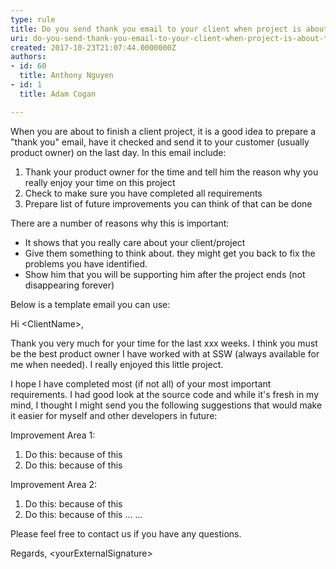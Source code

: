 ```yaml
---
type: rule
title: Do you send thank you email to your client when project is about to end?
uri: do-you-send-thank-you-email-to-your-client-when-project-is-about-to-end
created: 2017-10-23T21:07:44.0000000Z
authors:
- id: 60
  title: Anthony Nguyen
- id: 1
  title: Adam Cogan

---
```


When you are about to finish a client project, it is a good idea to prepare a "thank you" email, have it checked and send it to your customer (usually product owner) on the last day. In this email include:
 


1. Thank your product owner for the time and tell him the reason why you really enjoy your time on this project
2. Check to make sure you have completed all requirements
3. Prepare list of future improvements you can think of that can be done





There are a number of reasons why this is important:

- It shows that you really care about your client/project
- Give them something to think about. they might get you back to fix the problems you have identified.
- Show him that you will be supporting him after the project ends (not disappearing forever)


Below is a template email you can use:​

Hi &lt;ClientName&gt;, 

Thank you very much for your time for the last xxx weeks. I think you must be the best product owner I have worked with at SSW (always available for me when needed). I really enjoyed this little project.

I hope I have completed most (if not all) of your most important requirements. I had good look at the source code and while it's fresh in my mind, I thought I might send you the following suggestions that would make it easier for myself and other developers in future:

Improvement Area 1:
1. Do this: because of this
2. Do this: because of this

Improvement Area 2:
1. Do this: because of this
2. Do this: because of this
...
...

Please feel free to contact us if you have any questions.

Regards,
&lt;yourExternalSignature&gt;
